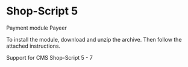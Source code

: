 Shop-Script 5
======
Payment module Payeer

To install the module, download and unzip the archive.
Then follow the attached instructions.

Support for CMS Shop-Script 5 - 7